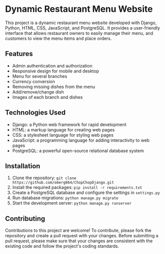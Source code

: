 # Dynamic Restaurant Menu Website

This project is a dynamic restaurant menu website developed with Django, Python, HTML, CSS, JavaScript, and PostgreSQL. It provides a user-friendly interface that allows restaurant owners to easily manage their menu, and customers to view the menu items and place orders.

## Features

- Admin authentication and authorization
- Responsive design for mobile and desktop
- Menu for several branches
- Currency conversion
- Removing missing dishes from the menu
- Add/remove/change dish
- Images of each branch and dishes

## Technologies Used

- Django: a Python web framework for rapid development
- HTML: a markup language for creating web pages
- CSS: a stylesheet language for styling web pages
- JavaScript: a programming language for adding interactivity to web pages
- PostgreSQL: a powerful open-source relational database system

## Installation

1. Clone the repository: `git clone https://github.com/omerg864/ChopChopDjango.git`
2. Install the required packages: `pip install -r requirements.txt`
3. Create a PostgreSQL database and configure the settings in `settings.py`
4. Run database migrations: `python manage.py migrate`
5. Start the development server: `python manage.py runserver`

## Contributing

Contributions to this project are welcome! To contribute, please fork the repository and create a pull request with your changes. Before submitting a pull request, please make sure that your changes are consistent with the existing code and follow the project's coding standards.
